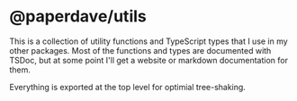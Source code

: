 # @paperdave/utils

This is a collection of utility functions and TypeScript types that I use in my other packages. Most of the functions and types are documented with TSDoc, but at some point I'll get a website or markdown documentation for them.

Everything is exported at the top level for optimial tree-shaking.
